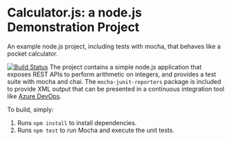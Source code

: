 Calculator.js: a node.js Demonstration Project
==============================================
An example node.js project, including tests with mocha, that behaves like
a pocket calculator.

[![Build Status](https://dev.azure.com/bharathaz100/Integrating%20External%20Source%20Control%20with%20Azure%20Pipelines/_apis/build/status/bgopal2050.calculator?branchName=master)](https://dev.azure.com/bharathaz100/Integrating%20External%20Source%20Control%20with%20Azure%20Pipelines/_build/latest?definitionId=10&branchName=master)
The project contains a simple node.js application that exposes REST APIs
to perform arithmetic on integers, and provides a test suite with mocha
and chai.  The `mocha-junit-reporters` package is included to provide XML
output that can be presented in a continuous integration tool like
[Azure DevOps](https://azure.com/devops).

To build, simply:

1. Runs `npm install` to install dependencies.
2. Runs `npm test` to run Mocha and execute the unit tests.

